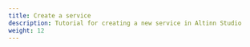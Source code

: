 ```yaml
---
title: Create a service
description: Tutorial for creating a new service in Altinn Studio
weight: 12
---
```

